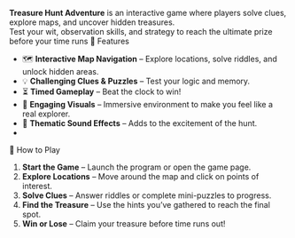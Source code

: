 **Treasure Hunt Adventure** is an interactive game where players solve clues, explore maps, and uncover hidden treasures.  
Test your wit, observation skills, and strategy to reach the ultimate prize before your time runs
 🎯 Features
- 🗺 **Interactive Map Navigation** – Explore locations, solve riddles, and unlock hidden areas.
- 💡 **Challenging Clues & Puzzles** – Test your logic and memory.
- ⏳ **Timed Gameplay** – Beat the clock to win!
- 🎨 **Engaging Visuals** – Immersive environment to make you feel like a real explorer.
- 🎵 **Thematic Sound Effects** – Adds to the excitement of the hunt.
- 
 🚀 How to Play
1. **Start the Game** – Launch the program or open the game page.
2. **Explore Locations** – Move around the map and click on points of interest.
3. **Solve Clues** – Answer riddles or complete mini-puzzles to progress.
4. **Find the Treasure** – Use the hints you’ve gathered to reach the final spot.
5. **Win or Lose** – Claim your treasure before time runs out!


